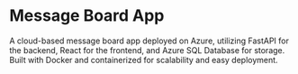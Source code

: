 # Message Board App
A cloud-based message board app deployed on Azure, utilizing FastAPI for the backend, 
React for the frontend, and Azure SQL Database for storage. 
Built with Docker and containerized for scalability and easy deployment.